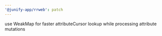 ```yaml
---
'@junify-app/rrweb': patch
---
```


use WeakMap for faster attributeCursor lookup while processing attribute mutations
